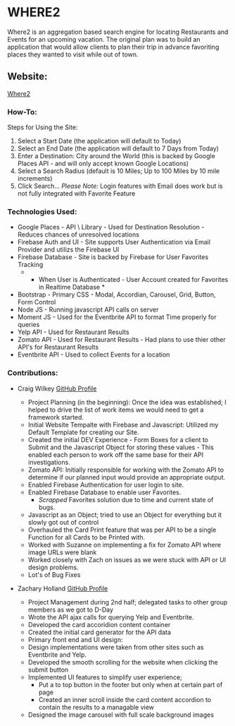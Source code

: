 # WHERE2
Where2 is an aggregation based search engine for locating Restaurants and Events for an upcoming vacation.  The original plan was to build an application that would allow clients to plan their trip in advance favoriting places they wanted to visit while out of town.

## Website:
[Where2](https://zack09holland.github.io/Where2/)

### How-To:
Steps for Using the Site:
1. Select a Start Date (the application will default to Today)
2. Select an End Date (the application will default to 7 Days from Today)
3. Enter a Destination: City around the World (this is backed by Google Places API - and will only accept known Google Locations)
4. Select a Search Radius (default is 10 Miles; Up to 100 Miles by 10 mile increments)
5. Click Search...
*Please Note:* Login features with Email does work but is not fully integrated with Favorite Feature

### Technologies Used:
- Google Places - API \ Library - Used for Destination Resolution - Reduces chances of unresolved locations
- Firebase Auth and UI - Site supports User Authentication via Email Provider and utilizs the Firebase UI
- Firebase Database - Site is backed by Firebase for User Favorites Tracking
  - * When User is Authenticated - User Account created for Favorites in Realtime Database *
- Bootstrap - Primary CSS - Modal, Accordian, Carousel, Grid, Button, Form Control
- Node JS - Running javascript API calls on server 
- Moment JS - Used for the Eventbrite API to format Time properly for queries
- Yelp API - Used for Restaurant Results
- Zomato API - Used for Restaurant Results - Had plans to use thier other API's for Restaurant Results
- Eventbrite API - Used to collect Events for a location

### Contributions:
- Craig Wilkey [GitHub Profile](https://github.com/devcwilkey)
  - Project Planning (in the beginning): Once the idea was established; I helped to drive the list of work items we would need to get a framework started.  
  - Initial Website Tempalte with Firebase and Javascript: Utilized my Default Template for creating our Site.
  - Created the initial DEV Experience - Form Boxes for a client to Submit and the Javascript Object for storing these values - This enabled each person to work off the same base for their API investigations.
  - Zomato API: Initially responsible for working with the Zomato API to determine if our planned input would provide an appropriate output.
  - Enabled Firebase Authentication for user login to site.
  - Enabled Firebase Database to enable user Favorites.
    - *Scrapped* Favorites solution due to time and current state of bugs.
  - Javascript as an Object; tried to use an Object for everything but it slowly got out of control
  - Overhauled the Card Print feature that was per API to be a single Function for all Cards to be Printed with.
  - Worked with Suzanne on implementing a fix for Zomato API where image URLs were blank
  - Worked closely with Zach on issues as we were stuck with API or UI design problems.
  - Lot's of Bug Fixes
  
- Zachary Holland  [GitHub Profile](https://github.com/zack09holland)
  - Project Management during 2nd half; delegated tasks to other group members as we got to D-Day
  - Wrote the API ajax calls for querying Yelp and Eventbrite. 
  - Developed the card accoridion content container 
  - Created the initial card generator for the API data
  - Primary front end and UI design:
   - Design implementations were taken from other sites such as Eventbrite and Yelp.
   - Developed the smooth scrolling for the website when clicking the submit button
   - Implemented UI features to simplify user experience; 
      - Put a to top button in the footer but only when at certain part of page
      - Created an inner scroll inside the card content accordion to contain the results to a managable view
   - Designed the image carousel with full scale background images
   





